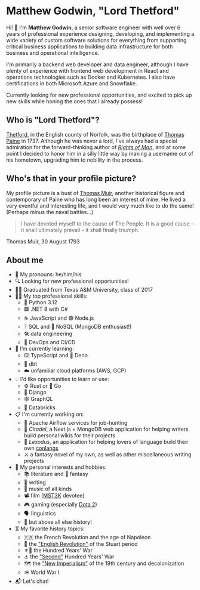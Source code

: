 # Matthew Godwin, "Lord Thetford"
Hi! 👋 I'm **Matthew Godwin**, a senior software engineer with well over 6 years of professional experience designing, developing, and implementing a wide variety of custom software solutions for everything from supporting critical business applications to building data infrastructure for both business and operational intelligence.

I'm primarily a backend web developer and data engineer, although I have plenty of experience with frontend web development in React and operations technologies such as Docker and Kubernetes. I also have certifications in both Microsoft Azure and Snowflake.

Currently looking for new professional opportunities, and excited to pick up new skills while honing the ones that I already possess!

## Who is "Lord Thetford"?
[Thetford](https://en.wikipedia.org/wiki/Thetford), in the English county of Norfolk, was the birthplace of [Thomas Paine](https://en.wikipedia.org/wiki/Thomas_Paine) in 1737. Although he was never a lord, I've always had a special admiration for the forward-thinking author of [*Rights of Man*](https://en.wikipedia.org/wiki/Rights_of_Man), and at some point I decided to honor him in a silly little way by making a username out of his hometown, upgrading him to nobility in the process.

## Who's that in your profile picture?
My profile picture is a bust of [Thomas Muir](https://en.wikipedia.org/wiki/Thomas_Muir_of_Huntershill), another historical figure and contemporary of Paine who has long been an interest of mine. He lived a very eventful and interesting life, and I would very much like to do the same! (Perhaps minus the naval battles...)

> I have devoted myself to the cause of The People. It is a good cause – it shall ultimately prevail – it shall finally triumph.

Thomas Muir, 30 August 1793

## About me
- 👋 My pronouns: he/him/his
- 🔍 Looking for new professional opportunities!
- 👨‍🎓 Graduated from Texas A&M University, class of 2017
- 👨‍💻 My top professional skills:
  - 🐍 Python 3.12
  - 🟪 .NET 8 with C#
  - ☕ JavaScript and 🟢 Node.js
  - ❔ SQL and 🌱 NoSQL (MongoDB enthusiast!)
  - 🛠️ data engineering
  - 🐋 DevOps and CI/CD
- 🔬 I’m currently learning:
  - ⌨️ TypeScript and 🦕 Deno
  - 🔶 dbt
  - ☁️ unfamiliar cloud platforms (AWS, GCP)
- 💡 I'd like opportunities to learn or use:
  - ⚙️ Rust or 🐹 Go
  - 🤠 Django
  - 🕸️ GraphQL
  - 🧱 Databricks
- 📋 I'm currently working on:
  - 🎡 Apache Airflow services for job-hunting
  - 📓 *Citadel*, a Next.js + MongoDB web application for helping writers build personal wikis for their projects
  - 🔡 *Lexodus*, an application for helping lovers of language build their own [conlangs](https://en.wikipedia.org/wiki/Constructed_language)
  - ⚔️ a fantasy novel of my own, as well as other miscellaneous writing projects
- 🕺 My personal interests and hobbies:
  - 📚 literature and 🐲 fantasy
  - 📝 writing
  - 🎸 music of all kinds
  - 📽️ film ([MST3K](https://mst3k.com/) devotee)
  - 🎮 gaming (especially [Dota 2](https://www.dota2.com/home))
  - 🗣️ linguistics
  - 🏰 but above all else history!
- ⏳ My favorite history topics:
  - 🇫🇷 the French Revolution and the age of Napoleon
  - 📜 the ["English Revolution"](https://en.wikipedia.org/wiki/English_Revolution) of the Stuart period
  - ⚜️🦁 the Hundred Years' War
  - ⚓ the ["Second"](https://en.wikipedia.org/wiki/Second_Hundred_Years'_War) Hundred Years' War
  - 🗺️ the ["New Imperialism"](https://en.wikipedia.org/wiki/New_Imperialism) of the 19th century and decolonization
  - 🪖 World War I
- 📬 Let's chat!
